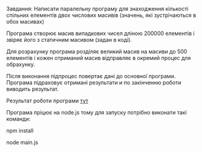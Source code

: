 Завдання:
Написати паралельну програму для знаходження кількості спільних
елементів двох числових масивів (значень, які зустрічаються в обох масивах)

Програма створює масив випадкових чисел дліною 200000 елементів і звіряє його з статичним масивом (задан в коді).

Для розрахунку програма розділяє великий масив на масиви до 500 елементів і кожен отриманий масив відправляє в окремий процес для обрахунку.

Після виконання підпроцес повертає дані до основної програми.
Програма підраховує отримані результати и по закінченню роботи виводить результат.

Результат роботи програми [тут](https://github.com/AlexTask/AlexTask.github.io/blob/master/distributed_system/result.txt)

Програма пріцює на node.js тому для запуску потрібно виконати такі команди:

npm install

node main.js
